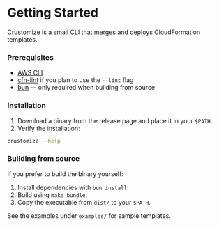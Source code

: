 # Getting Started

Crustomize is a small CLI that merges and deploys CloudFormation templates.

### Prerequisites

- [AWS CLI](https://aws.amazon.com/cli/)
- [cfn-lint](https://github.com/aws-cloudformation/cfn-lint) if you plan to use the `--lint` flag
- [bun](https://bun.sh) &mdash; only required when building from source

### Installation

1. Download a binary from the release page and place it in your `$PATH`.
2. Verify the installation:

```bash
crustomize --help
```

### Building from source

If you prefer to build the binary yourself:

1. Install dependencies with `bun install`.
2. Build using `make bundle`.
3. Copy the executable from `dist/` to your `$PATH`.

See the examples under `examples/` for sample templates.
